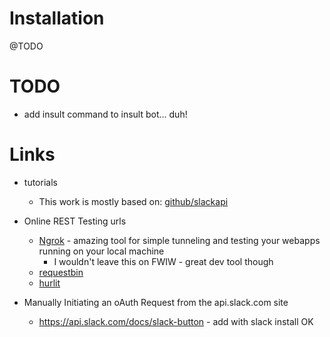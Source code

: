 # Installation
@TODO

# TODO
* add insult command to insult bot... duh!

# Links
* tutorials
    * This work is mostly based on: [github/slackapi](https://github.com/slackapi/Slack-Python-Onboarding-Tutorial)

* Online REST Testing urls
    * [Ngrok](https://ngrok.com/) - amazing tool for simple tunneling and testing your webapps running on your local machine
        * I wouldn't leave this on FWIW - great dev tool though
    * [requestbin](https://requestb.in)
    * [hurlit](https://www.hurl.it/)

* Manually Initiating an oAuth Request from the api.slack.com site
    * https://api.slack.com/docs/slack-button - add with slack install OK
